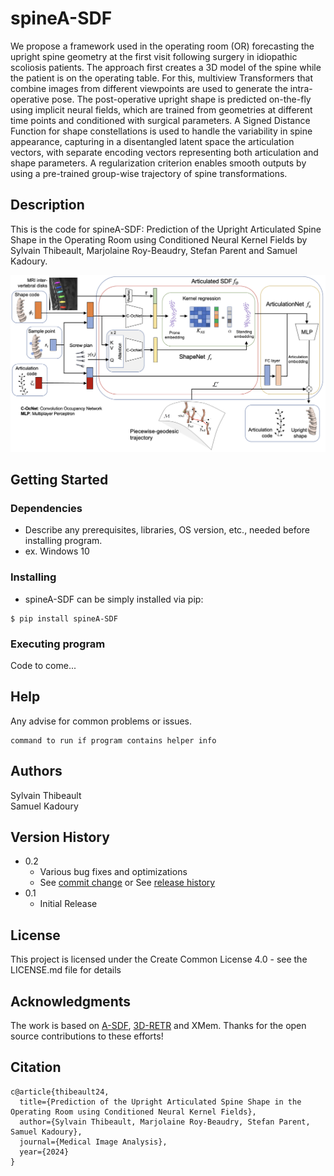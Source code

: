 # spineA-SDF

We propose a framework used in the operating room (OR) forecasting the upright spine geometry at the first visit following surgery in idiopathic scoliosis patients. The approach first creates a 3D model of the spine while the patient is on the operating table. For this, multiview Transformers that combine images from different viewpoints are used to generate the intra-operative pose. The post-operative upright shape is predicted on-the-fly using implicit neural fields, which are trained from geometries at different time points and conditioned with surgical parameters. A Signed Distance Function for shape constellations is used to handle the variability in spine appearance, capturing in a disentangled latent space the articulation vectors, with separate encoding vectors representing both articulation and shape parameters. A regularization criterion enables smooth outputs by using a pre-trained group-wise trajectory of spine transformations. 

## Description

This is the code for spineA-SDF: Prediction of the Upright Articulated Spine Shape in the Operating Room using Conditioned Neural Kernel Fields by Sylvain Thibeault, Marjolaine Roy-Beaudry, Stefan Parent and Samuel Kadoury.

<p align="center">
  <img src="Model.png" width="700" title="hover text">
</p>


## Getting Started

### Dependencies

* Describe any prerequisites, libraries, OS version, etc., needed before installing program.
* ex. Windows 10

### Installing

*  spineA-SDF can be simply installed via pip:
```
$ pip install spineA-SDF
```
### Executing program

Code to come...

## Help

Any advise for common problems or issues.
```
command to run if program contains helper info
```

## Authors

Sylvain Thibeault  
Samuel Kadoury

## Version History

* 0.2
    * Various bug fixes and optimizations
    * See [commit change]() or See [release history]()
* 0.1
    * Initial Release

## License

This project is licensed under the Create Common License 4.0 - see the LICENSE.md file for details

## Acknowledgments

The work is based on [A-SDF](https://jitengmu.github.io/A-SDF/), [3D-RETR](https://github.com/fomalhautb/3D-RETR) and XMem. Thanks for the open source contributions to these efforts!

## Citation

```
c@article{thibeault24,
  title={Prediction of the Upright Articulated Spine Shape in the Operating Room using Conditioned Neural Kernel Fields},
  author={Sylvain Thibeault, Marjolaine Roy-Beaudry, Stefan Parent, Samuel Kadoury},
  journal={Medical Image Analysis},
  year={2024}
}
```


